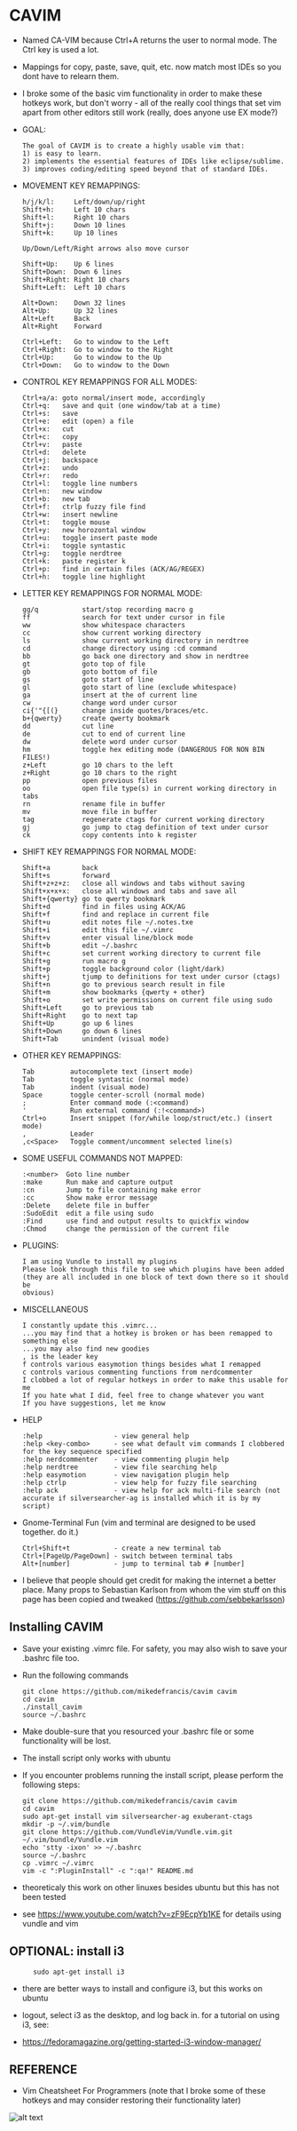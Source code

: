 # CAVIM
* Named CA-VIM because Ctrl+A returns the user to normal mode. The Ctrl key is used a lot.

* Mappings for copy, paste, save, quit, etc. now match most IDEs so you dont have to relearn them.

* I broke some of the basic vim functionality in order to make these hotkeys work, but don't worry - all of the really cool things that set vim apart from other editors still work (really, does anyone use EX mode?)


* GOAL:
 
      The goal of CAVIM is to create a highly usable vim that:
      1) is easy to learn.
      2) implements the essential features of IDEs like eclipse/sublime.
      3) improves coding/editing speed beyond that of standard IDEs.

* MOVEMENT KEY REMAPPINGS:
      
      h/j/k/l:     Left/down/up/right
      Shift+h:     Left 10 chars
      Shift+l:     Right 10 chars
      Shift+j:     Down 10 lines
      Shift+k:     Up 10 lines
      
      Up/Down/Left/Right arrows also move cursor
      
      Shift+Up:    Up 6 lines
      Shift+Down:  Down 6 lines
      Shift+Right: Right 10 chars
      Shift+Left:  Left 10 chars
     
      Alt+Down:    Down 32 lines
      Alt+Up:      Up 32 lines
      Alt+Left     Back
      Alt+Right    Forward
      
      Ctrl+Left:   Go to window to the Left
      Ctrl+Right:  Go to window to the Right
      Ctrl+Up:     Go to window to the Up
      Ctrl+Down:   Go to window to the Down

* CONTROL KEY REMAPPINGS FOR ALL MODES:

      Ctrl+a/a: goto normal/insert mode, accordingly
      Ctrl+q:   save and quit (one window/tab at a time)
      Ctrl+s:   save
      Ctrl+e:   edit (open) a file
      Ctrl+x:   cut
      Ctrl+c:   copy
      Ctrl+v:   paste
      Ctrl+d:   delete
      Ctrl+j:   backspace
      Ctrl+z:   undo
      Ctrl+r:   redo
      Ctrl+l:   toggle line numbers
      Ctrl+n:   new window
      Ctrl+b:   new tab
      Ctrl+f:   ctrlp fuzzy file find
      Ctrl+w:   insert newline
      Ctrl+t:   toggle mouse
      Ctrl+y:   new horozontal window
      Ctrl+u:   toggle insert paste mode
      Ctrl+i:   toggle syntastic
      Ctrl+g:   toggle nerdtree
      Ctrl+k:   paste register k
      Ctrl+p:   find in certain files (ACK/AG/REGEX)
      Ctrl+h:   toggle line highlight

* LETTER KEY REMAPPINGS FOR NORMAL MODE:

      gg/q           start/stop recording macro g
      ff             search for text under cursor in file
      ww             show whitespace characters
      cc             show current working directory
      ls             show current working directory in nerdtree
      cd             change directory using :cd command
      bb             go back one directory and show in nerdtree
      gt             goto top of file
      gb             goto bottom of file
      gs             goto start of line
      gl             goto start of line (exclude whitespace)
      ga             insert at the of current line
      cw             change word under cursor
      ci{'"{[(}      change inside quotes/braces/etc.
      b+{qwerty}     create qwerty bookmark 
      dd             cut line
      de             cut to end of current line
      dw             delete word under cursor
      hm             toggle hex editing mode (DANGEROUS FOR NON BIN FILES!)
      z+Left         go 10 chars to the left
      z+Right        go 10 chars to the right
      pp             open previous files
      oo             open file type(s) in current working directory in tabs
      rn             rename file in buffer
      mv             move file in buffer
      tag            regenerate ctags for current working directory
      gj             go jump to ctag definition of text under cursor
      ck             copy contents into k register

* SHIFT KEY REMAPPINGS FOR NORMAL MODE:

      Shift+a        back
      Shift+s        forward
      Shift+z+z+z:   close all windows and tabs without saving
      Shift+x+x+x:   close all windows and tabs and save all
      Shift+{qwerty} go to qwerty bookmark
      Shift+d        find in files using ACK/AG
      Shift+f        find and replace in current file
      Shift+u        edit notes file ~/.notes.txe
      Shift+i        edit this file ~/.vimrc
      Shift+v        enter visual line/block mode
      Shift+b        edit ~/.bashrc
      Shift+c        set current working directory to current file
      Shift+g        run macro g
      Shift+p        toggle background color (light/dark)
      shift+j        tjump to definitions for text under cursor (ctags)  
      Shift+n        go to previous search result in file
      Shift+m        show bookmarks {qwerty + other}
      Shift+o        set write permissions on current file using sudo
      Shift+Left     go to previous tab
      Shift+Right    go to next tap
      Shift+Up       go up 6 lines
      Shift+Down     go down 6 lines
      Shift+Tab      unindent (visual mode)
           
* OTHER KEY REMAPPINGS:

      Tab         autocomplete text (insert mode)
      Tab         toggle syntastic (normal mode)
      Tab         indent (visual mode)
      Space       toggle center-scroll (normal mode)
      ;           Enter command mode (:<command)
      '           Run external command (:!<command>)
      Ctrl+o      Insert snippet (for/while loop/struct/etc.) (insert mode)
      ,           Leader
      ,c<Space>   Toggle comment/uncomment selected line(s)
           
* SOME USEFUL COMMANDS NOT MAPPED:

      :<number>  Goto line number
      :make      Run make and capture output
      :cn        Jump to file containing make error
      :cc        Show make error message
      :Delete    delete file in buffer
      :SudoEdit  edit a file using sudo
      :Find      use find and output results to quickfix window
      :Chmod     change the permission of the current file
           
* PLUGINS:

      I am using Vundle to install my plugins
      Please look through this file to see which plugins have been added
      (they are all included in one block of text down there so it should be
      obvious)
      
* MISCELLANEOUS
    
      I constantly update this .vimrc...
      ...you may find that a hotkey is broken or has been remapped to something else
      ...you may also find new goodies
      , is the leader key
      f controls various easymotion things besides what I remapped
      c controls various commenting functions from nerdcommenter
      I clobbed a lot of regular hotkeys in order to make this usable for me
      If you hate what I did, feel free to change whatever you want
      If you have suggestions, let me know

* HELP
     
      :help                  - view general help
      :help <key-combo>      - see what default vim commands I clobbered for the key sequence specified
      :help nerdcommenter    - view commenting plugin help
      :help nerdtree         - view file searching help
      :help easymotion       - view navigation plugin help
      :help ctrlp            - view help for fuzzy file searching
      :help ack              - view help for ack multi-file search (not accurate if silversearcher-ag is installed which it is by my script)

* Gnome-Terminal Fun (vim and terminal are designed to be used together. do it.)
      
      Ctrl+Shift+t           - create a new terminal tab
      Ctrl+[PageUp/PageDown] - switch between terminal tabs
      Alt+[number]           - jump to terminal tab # [number]



* I believe that people should get credit for making the internet a better place. Many props to Sebastian Karlson from whom the vim stuff on this page has been copied and tweaked (https://github.com/sebbekarlsson)

## Installing CAVIM

* Save your existing .vimrc file. For safety, you may also wish to save your .bashrc file too.

* Run the following commands

      git clone https://github.com/mikedefrancis/cavim cavim
      cd cavim
      ./install_cavim
      source ~/.bashrc

* Make double-sure that you resourced your .bashrc file or some functionality will be lost.

* The install script only works with ubuntu

* If you encounter problems running the install script, please perform the following steps:
      
      git clone https://github.com/mikedefrancis/cavim cavim
      cd cavim
      sudo apt-get install vim silversearcher-ag exuberant-ctags   
      mkdir -p ~/.vim/bundle
      git clone https://github.com/VundleVim/Vundle.vim.git ~/.vim/bundle/Vundle.vim
      echo 'stty -ixon' >> ~/.bashrc
      source ~/.bashrc
      cp .vimrc ~/.vimrc
      vim -c ":PluginInstall" -c ":qa!" README.md
      

* theoreticaly this work on other linuxes besides ubuntu but this has not been tested

* see https://www.youtube.com/watch?v=zF9EcpYb1KE for details using vundle and vim

## OPTIONAL: install i3

          sudo apt-get install i3

* there are better ways to install and configure i3, but this works on ubuntu

* logout, select i3 as the desktop, and log back in. for a tutorial on using i3, see:

* https://fedoramagazine.org/getting-started-i3-window-manager/


## REFERENCE

* Vim Cheatsheet For Programmers (note that I broke some of these hotkeys and may consider restoring their functionality later)

![alt text](http://michael.peopleofhonoronly.com/vim/vim_cheat_sheet_for_programmers_screen.png)


